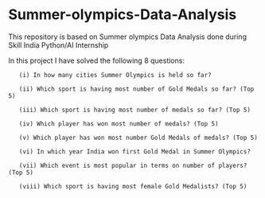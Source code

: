 # Summer-olympics-Data-Analysis
This repository is based on Summer olympics Data Analysis done during Skill India Python/AI Internship 

In this project I have solved the following 8 questions:

       (i) In how many cities Summer Olympics is held so far?
       
       (ii) Which sport is having most number of Gold Medals so far? (Top 5)
       
       (iii) Which sport is having most number of medals so far? (Top 5)
       
       (iv) Which player has won most number of medals? (Top 5)
       
       (v) Which player has won most number Gold Medals of medals? (Top 5)
       
       (vi) In which year India won first Gold Medal in Summer Olympics?
       
       (vii) Which event is most popular in terms on number of players? (Top 5)
       
       (viii) Which sport is having most female Gold Medalists? (Top 5)
